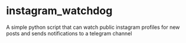# instagram_watchdog
A simple python script that can watch public instagram profiles for new posts and sends notifications to a telegram channel

